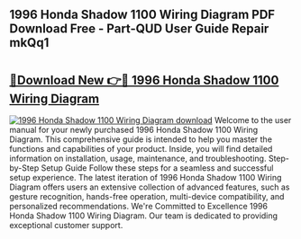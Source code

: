 ## 1996 Honda Shadow 1100 Wiring Diagram PDF Download Free - Part-QUD User Guide Repair mkQq1

# <h2><a href="http://dfkajk.blite.top/?on=1996+Honda+Shadow+1100+Wiring+Diagram">🔗Download New 👉🔴 1996 Honda Shadow 1100 Wiring Diagram</a></h2>

[![1996 Honda Shadow 1100 Wiring Diagram download](https://i.imgur.com/lujVjoI.png)](http://dfkajk.blite.top/?on=1996+Honda+Shadow+1100+Wiring+Diagram)
Welcome to the user manual for your newly purchased 1996 Honda Shadow 1100 Wiring Diagram. This comprehensive guide is intended to help you master the functions and capabilities of your product. Inside, you will find detailed information on installation, usage, maintenance, and troubleshooting. Step-by-Step Setup Guide Follow these steps for a seamless and successful setup experience. The latest iteration of 1996 Honda Shadow 1100 Wiring Diagram offers users an extensive collection of advanced features, such as gesture recognition, hands-free operation, multi-device compatibility, and personalized recommendations. We're Committed to Excellence 1996 Honda Shadow 1100 Wiring Diagram. Our team is dedicated to providing exceptional customer support.
